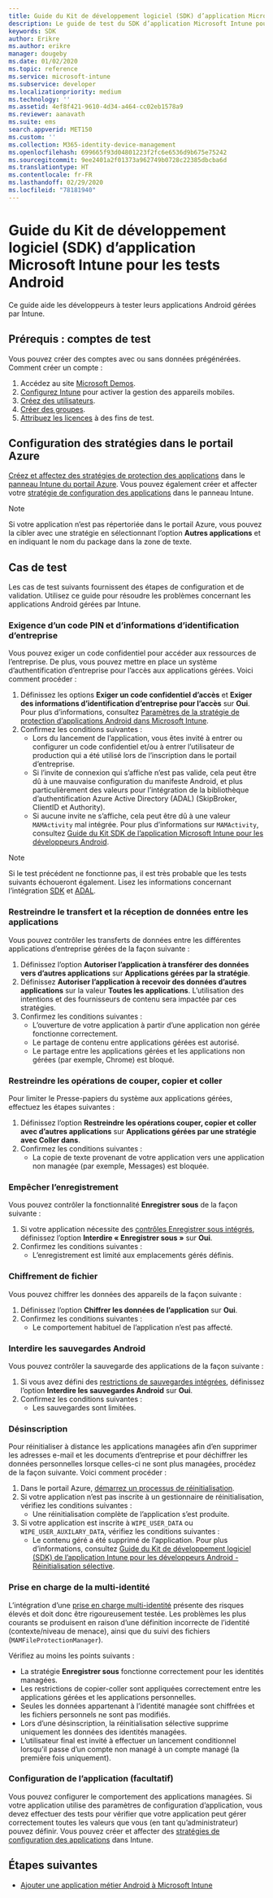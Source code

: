 ```yaml
---
title: Guide du Kit de développement logiciel (SDK) d’application Microsoft Intune pour les tests Android
description: Le guide de test du SDK d’application Microsoft Intune pour Android vous permet de tester votre application Android gérée par Intune.
keywords: SDK
author: Erikre
ms.author: erikre
manager: dougeby
ms.date: 01/02/2020
ms.topic: reference
ms.service: microsoft-intune
ms.subservice: developer
ms.localizationpriority: medium
ms.technology: ''
ms.assetid: 4ef8f421-9610-4d34-a464-cc02eb1578a9
ms.reviewer: aanavath
ms.suite: ems
search.appverid: MET150
ms.custom: ''
ms.collection: M365-identity-device-management
ms.openlocfilehash: 699665f93d04801223f2fc6e6536d9b675e75242
ms.sourcegitcommit: 9ee2401a2f01373a962749b0728c22385dbcba6d
ms.translationtype: HT
ms.contentlocale: fr-FR
ms.lasthandoff: 02/29/2020
ms.locfileid: "78181940"
---
```

# <a name="microsoft-intune-app-sdk-for-android-testing-guide"></a>Guide du Kit de développement logiciel (SDK) d’application Microsoft Intune pour les tests Android

Ce guide aide les développeurs à tester leurs applications Android gérées par Intune.  

## <a name="prerequisite-test-accounts"></a>Prérequis : comptes de test
Vous pouvez créer des comptes avec ou sans données prégénérées. Comment créer un compte :
1. Accédez au site [Microsoft Demos](https://demos.microsoft.com/environments/create/tenant). 
2. [Configurez Intune](../fundamentals/setup-steps.md) pour activer la gestion des appareils mobiles.
3. [Créez des utilisateurs](../fundamentals/users-add.md).
4. [Créer des groupes](../fundamentals/groups-add.md).
5. [Attribuez les licences](../fundamentals/licenses-assign.md) à des fins de test.


## <a name="azure-portal-policy-configuration"></a>Configuration des stratégies dans le portail Azure
[Créez et affectez des stratégies de protection des applications](../apps/app-protection-policies.md) dans le [panneau Intune du portail Azure](https://portal.azure.com/?feature.customportal=false#blade/Microsoft_Intune_Apps/MainMenu/14/selectedMenuItem/Overview). Vous pouvez également créer et affecter votre [stratégie de configuration des applications](../apps/app-configuration-policies-overview.md) dans le panneau Intune.

> [!NOTE]
> Si votre application n’est pas répertoriée dans le portail Azure, vous pouvez la cibler avec une stratégie en sélectionnant l’option **Autres applications** et en indiquant le nom du package dans la zone de texte.

## <a name="test-cases"></a>Cas de test

Les cas de test suivants fournissent des étapes de configuration et de validation. Utilisez ce guide pour résoudre les problèmes concernant les applications Android gérées par Intune.

### <a name="required-pin-and-corporate-credentials"></a>Exigence d’un code PIN et d’informations d’identification d’entreprise

Vous pouvez exiger un code confidentiel pour accéder aux ressources de l’entreprise. De plus, vous pouvez mettre en place un système d’authentification d’entreprise pour l’accès aux applications gérées. Voici comment procéder :

1. Définissez les options **Exiger un code confidentiel d’accès** et **Exiger des informations d’identification d’entreprise pour l’accès** sur **Oui**. Pour plus d’informations, consultez [Paramètres de la stratégie de protection d’applications Android dans Microsoft Intune](../apps/app-protection-policy-settings-android.md#access-requirements).
2. Confirmez les conditions suivantes :
    - Lors du lancement de l’application, vous êtes invité à entrer ou configurer un code confidentiel et/ou à entrer l’utilisateur de production qui a été utilisé lors de l’inscription dans le portail d’entreprise.
    - Si l’invite de connexion qui s’affiche n’est pas valide, cela peut être dû à une mauvaise configuration du manifeste Android, et plus particulièrement des valeurs pour l’intégration de la bibliothèque d’authentification Azure Active Directory (ADAL) (SkipBroker, ClientID et Authority).
    - Si aucune invite ne s’affiche, cela peut être dû à une valeur `MAMActivity` mal intégrée. Pour plus d’informations sur `MAMActivity`, consultez [Guide du Kit SDK de l’application Microsoft Intune pour les développeurs Android](app-sdk-android.md).

> [!NOTE] 
> Si le test précédent ne fonctionne pas, il est très probable que les tests suivants échoueront également. Lisez les informations concernant l’intégration [SDK](app-sdk-android.md#sdk-integration) et [ADAL](app-sdk-android.md#configure-azure-active-directory-authentication-library-adal).

### <a name="restrict-transferring-and-receiving-data-with-other-apps"></a>Restreindre le transfert et la réception de données entre les applications
Vous pouvez contrôler les transferts de données entre les différentes applications d’entreprise gérées de la façon suivante :

1. Définissez l’option **Autoriser l’application à transférer des données vers d’autres applications** sur **Applications gérées par la stratégie**.
2. Définissez **Autoriser l’application à recevoir des données d’autres applications** sur la valeur **Toutes les applications**. L’utilisation des intentions et des fournisseurs de contenu sera impactée par ces stratégies.
3. Confirmez les conditions suivantes :
    - L’ouverture de votre application à partir d’une application non gérée fonctionne correctement.
    - Le partage de contenu entre applications gérées est autorisé.
    - Le partage entre les applications gérées et les applications non gérées (par exemple, Chrome) est bloqué.

### <a name="restrict-cut-copy-and-paste"></a>Restreindre les opérations de couper, copier et coller
Pour limiter le Presse-papiers du système aux applications gérées, effectuez les étapes suivantes :

1. Définissez l’option **Restreindre les opérations couper, copier et coller avec d’autres applications** sur **Applications gérées par une stratégie avec Coller dans**.
2. Confirmez les conditions suivantes :
    - La copie de texte provenant de votre application vers une application non managée (par exemple, Messages) est bloquée.

### <a name="prevent-save"></a>Empêcher l’enregistrement
Vous pouvez contrôler la fonctionnalité **Enregistrer sous** de la façon suivante :

1. Si votre application nécessite des [contrôles Enregistrer sous intégrés](app-sdk-android.md#example-determine-if-saving-to-device-or-cloud-storage-is-permitted), définissez l’option **Interdire « Enregistrer sous »** sur **Oui**.
2. Confirmez les conditions suivantes :
    - L’enregistrement est limité aux emplacements gérés définis.

### <a name="file-encryption"></a>Chiffrement de fichier
Vous pouvez chiffrer les données des appareils de la façon suivante :

1. Définissez l’option **Chiffrer les données de l’application** sur **Oui**.
2. Confirmez les conditions suivantes :
    - Le comportement habituel de l’application n’est pas affecté.

### <a name="prevent-android-backups"></a>Interdire les sauvegardes Android
Vous pouvez contrôler la sauvegarde des applications de la façon suivante :

1. Si vous avez défini des [restrictions de sauvegardes intégrées](app-sdk-android.md#protecting-backup-data), définissez l’option **Interdire les sauvegardes Android** sur **Oui**.
2. Confirmez les conditions suivantes :
    - Les sauvegardes sont limitées.

### <a name="unenrollment"></a>Désinscription
Pour réinitialiser à distance les applications managées afin d’en supprimer les adresses e-mail et les documents d’entreprise et pour déchiffrer les données personnelles lorsque celles-ci ne sont plus managées, procédez de la façon suivante. Voici comment procéder :

1. Dans le portail Azure, [démarrez un processus de réinitialisation](../apps/apps-selective-wipe.md).
2. Si votre application n’est pas inscrite à un gestionnaire de réinitialisation, vérifiez les conditions suivantes :
    - Une réinitialisation complète de l’application s’est produite.
3. Si votre application est inscrite à `WIPE_USER_DATA` ou `WIPE_USER_AUXILARY_DATA`, vérifiez les conditions suivantes :
    - Le contenu géré a été supprimé de l’application. Pour plus d’informations, consultez [Guide du Kit de développement logiciel (SDK) de l’application Intune pour les développeurs Android - Réinitialisation sélective](app-sdk-android.md#selective-wipe).

### <a name="multi-identity-support"></a>Prise en charge de la multi-identité
L’intégration d’une [prise en charge multi-identité](app-sdk-android.md#multi-identity-optional) présente des risques élevés et doit donc être rigoureusement testée. Les problèmes les plus courants se produisent en raison d’une définition incorrecte de l’identité (contexte/niveau de menace), ainsi que du suivi des fichiers (`MAMFileProtectionManager`).

Vérifiez au moins les points suivants :

- La stratégie **Enregistrer sous** fonctionne correctement pour les identités managées.
- Les restrictions de copier-coller sont appliquées correctement entre les applications gérées et les applications personnelles.
- Seules les données appartenant à l’identité managée sont chiffrées et les fichiers personnels ne sont pas modifiés.
- Lors d’une désinscription, la réinitialisation sélective supprime uniquement les données des identités managées.
- L’utilisateur final est invité à effectuer un lancement conditionnel lorsqu’il passe d’un compte non managé à un compte managé (la première fois uniquement).

### <a name="app-configuration-optional"></a>Configuration de l’application (facultatif)
Vous pouvez configurer le comportement des applications managées. Si votre application utilise des paramètres de configuration d’application, vous devez effectuer des tests pour vérifier que votre application peut gérer correctement toutes les valeurs que vous (en tant qu’administrateur) pouvez définir. Vous pouvez créer et affecter des [stratégies de configuration des applications](../apps/app-configuration-policies-overview.md) dans Intune.

## <a name="next-steps"></a>Étapes suivantes

- [Ajouter une application métier Android à Microsoft Intune](../apps/lob-apps-android.md)
